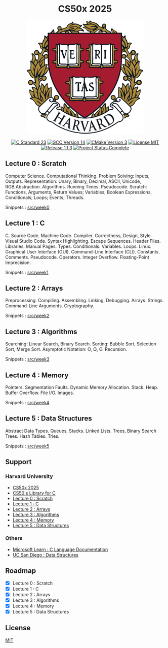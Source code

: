 <h1 align="center">CS50x 2025</h1>

<p align="center">
    <img src="docs/logo_harvard.png" width="370" height="359" alt="Logo Harvard" />
</p>

<p align="center">
    <a href="https://en.cppreference.com/w/c/23">
        <img src="https://img.shields.io/badge/23-blue?style=flat&logo=c" alt="C Standard 23" /></a>
    <a href="https://gcc.gnu.org/gcc-14/">
        <img src="https://img.shields.io/badge/gcc-14.2-blue?style=flat&logo=c" alt="GCC Version 14" /></a>
    <a href="https://cmake.org/cmake/help/v3.31/">
        <img src="https://img.shields.io/badge/cmake-3.31-blue?style=flat&logo=c" alt="CMake Version 3" /></a>
    <a href="./LICENSE.md">
        <img src="https://img.shields.io/badge/license-mit-white?style=flat&logo=github" alt="License MIT" /></a>
    <a href="https://github.com/serbouty/cs50x/releases/tag/v1.1.3">
        <img src="https://img.shields.io/badge/release-1.1.3-white?style=flat&logo=github" alt="Release 1.1.3" /></a>
    <a href="https://github.com/serbouty/cs50x/releases/tag/v1.1.3">
        <img src="https://img.shields.io/badge/status-complete-darkblue?style=flat&logo=github" alt="Project Status Complete" /></a>
</p>

## Lecture 0 : Scratch

Computer Science. Computational Thinking. Problem Solving: Inputs, Outputs.
Representation: Unary, Binary, Decimal, ASCII, Unicode, RGB.Abstraction.
Algorithms. Running Times. Pseudocode. Scratch: Functions, Arguments,
Return Values; Variables; Boolean Expressions, Conditionals; Loops; Events; Threads.

Snippets : [src/week0](src/week0)

## Lecture 1 : C

C. Source Code. Machine Code. Compiler. Correctness, Design, Style. Visual Studio Code.
Syntax Highlighting. Escape Sequences. Header Files. Libraries. Manual Pages. Types.
Conditionals. Variables. Loops. Linux. Graphical User Interface (GUI).
Command-Line Interface (CLI). Constants. Comments. Pseudocode. Operators. Integer Overflow.
Floating-Point Imprecision.

Snippets : [src/week1](src/week1)

## Lecture 2 : Arrays

Preprocessing. Compiling. Assembling. Linking. Debugging. Arrays. Strings.
Command-Line Arguments. Cryptography.

Snippets : [src/week2](src/week2)

## Lecture 3 : Algorithms

Searching: Linear Search, Binary Search. Sorting: Bubble Sort, Selection Sort, Merge Sort.
Asymptotic Notation: O, Ω, Θ. Recursion.

Snippets : [src/week3](src/week3)

## Lecture 4 : Memory

Pointers. Segmentation Faults. Dynamic Memory Allocation. Stack. Heap. Buffer Overflow.
File I/O. Images.

Snippets : [src/week4](src/week4)

## Lecture 5 : Data Structures

Abstract Data Types. Queues, Stacks. Linked Lists. Trees, Binary Search Trees.
Hash Tables. Tries.

Snippets : [src/week5](src/week5)

## Support

### Harvard University

- [CS50x 2025](https://cs50.harvard.edu/x/2025/)
- [CS50's Library for C](https://github.com/cs50/libcs50)
- [Lecture 0 : Scratch](https://cs50.harvard.edu/x/2025/weeks/0/)
- [Lecture 1 : C](https://cs50.harvard.edu/x/2025/weeks/1/)
- [Lecture 2 : Arrays](https://cs50.harvard.edu/x/2025/weeks/2/)
- [Lecture 3 : Algorithms](https://cs50.harvard.edu/x/2025/weeks/3/)
- [Lecture 4 : Memory](https://cs50.harvard.edu/x/2025/weeks/4/)
- [Lecture 5 : Data Structures](https://cs50.harvard.edu/x/2025/weeks/5/)

### Others

- [Microsoft Learn : C Language Documentation](https://learn.microsoft.com/en-us/cpp/c-language/?view=msvc-170)
- [UC San Diego : Data Structures](https://www.coursera.org/learn/data-structures)

## Roadmap

- [x] Lecture 0 : Scratch
- [x] Lecture 1 : C
- [x] Lecture 2 : Arrays
- [x] Lecture 3 : Algorithms
- [x] Lecture 4 : Memory
- [x] Lecture 5 : Data Structures

## License

[MIT](LICENSE.md)
